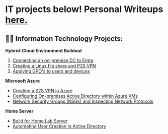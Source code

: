 <h1>IT projects below! Personal Writeups <a href="https://medium.com/@henryossinger">here.</a></h1>

<h2>👨‍💻 Information Technology Projects:</h2>
<b>Hybrid-Cloud Environment Buildout</b>

1. [Connecting an on-premise DC to Entra](https://github.com/henryossinger/Connecting-On-premise-DC-to-Entra)
2. [Creating a Linux file share and P2S VPN](https://github.com/henryossinger/Connecting-On-premise-DC-to-Entra)
3. [Applying GPO's to users and devices](https://github.com/henryossinger/Connecting-On-premise-DC-to-Entra)

<b>Microsoft Azure</b>
  - [Creating a S2S VPN in Azure](https://github.com/henryossinger/Creating-a-S2S-VPN-Connecting-On-Prem-to-to-Azure)
  - [Configuring On-premises Active Directory within Azure VMs](https://github.com/henryossinger/Active-Directory)
  - [Network Security Groups (NSGs) and Inspecting Network Protocols](https://github.com/henryossinger/Network-Protocols)

<b>Home Server</b>

  - [Build for Home Lab Server](https://github.com/henryossinger/Homelab-Server-Build)
  - [Automating User Creation in Active Directory](https://github.com/henryossinger/Automating-Tasks-In-Active-Directory/)
    




